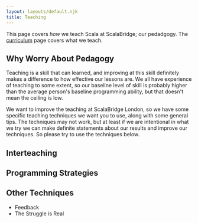 ```yaml
---
layout: layouts/default.njk
title: Teaching
---
```


This page covers *how* we teach Scala at ScalaBridge; our pedadgogy. The [curriculum](/mentors/curriculum) page covers what we teach.


## Why Worry About Pedagogy

Teaching is a skill that can learned, and improving at this skill definitely makes a difference to how effective our lessons are. We all have experience of teaching to some extent, so our baseline level of skill is probably higher than the average person's baseline programming ability, but that doesn't mean the ceiling is low.

We want to improve the teaching at ScalaBridge London, so we have some specific teaching techniques we want you to use, along with some general tips. The techniques may not work, but at least if we are intentional in what we try we can make definite statements about our results and improve our techniques. So please try to use the techniques below.


## Interteaching

## Programming Strategies

## Other Techniques

* Feedback
* The Struggle is Real
